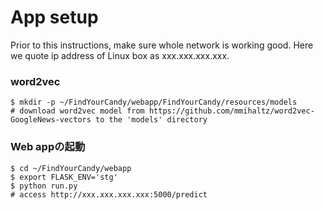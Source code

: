 App setup
===

Prior to this instructions, make sure whole network is working good.
Here we quote ip address of Linux box as xxx.xxx.xxx.xxx.

### word2vec
```
$ mkdir -p ~/FindYourCandy/webapp/FindYourCandy/resources/models
# download word2vec model from https://github.com/mmihaltz/word2vec-GoogleNews-vectors to the 'models' directory
```


### Web appの起動
```
$ cd ~/FindYourCandy/webapp
$ export FLASK_ENV='stg'
$ python run.py
# access http://xxx.xxx.xxx.xxx:5000/predict
```
